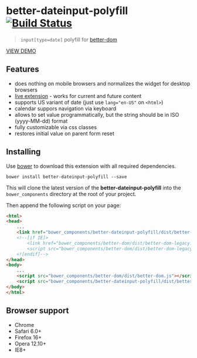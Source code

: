 better-dateinput-polyfill [![Build Status](https://api.travis-ci.org/chemerisuk/better-dateinput-polyfill.png?branch=master)](http://travis-ci.org/chemerisuk/better-dateinput-polyfill)
=========================
> `input[type=date]` polyfill for [better-dom](https://github.com/chemerisuk/better-dom)

[VIEW DEMO](http://chemerisuk.github.io/better-dateinput-polyfill/)

## Features
* does nothing on mobile browsers and normalizes the widget for desktop browsers
* [live extension](https://github.com/chemerisuk/better-dom/wiki/Live-extensions) - works for current and future content
* supports US variant of date (just use `lang="en-US"` on `<html>`)
* calendar suppors navigation via keyboard
* allows to set value programmatically, but the string should be in ISO (yyyy-MM-dd) format
* fully customizable via css classes
* restores initial value on parent form reset

Installing
----------
Use [bower](http://bower.io/) to download this extension with all required dependencies.

    bower install better-dateinput-polyfill --save

This will clone the latest version of the __better-dateinput-polyfill__ into the `bower_components` directory at the root of your project.

Then append the following script on your page:

```html
<html>
<head>
    ...
    <link href="bower_components/better-dateinput-polyfill/dist/better-dateinput-polyfill.css" rel="stylesheet"/>
    <!--[if IE]>
        <link href="bower_components/better-dom/dist/better-dom-legacy.htc" rel="htc"/>
        <script src="bower_components/better-dom/dist/better-dom-legacy.js"></script>
    <![endif]-->
</head>
<body>
    ...
    <script src="bower_components/better-dom/dist/better-dom.js"></script>
    <script src="bower_components/better-dateinput-polyfill/dist/better-dateinput-polyfill.js"></script>
</body>
</html>
```

## Browser support
* Chrome
* Safari 6.0+
* Firefox 16+
* Opera 12.10+
* IE8+
